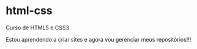 # html-css
 Curso de HTML5 e CSS3

Estou aprendendo a criar sites e agora vou gerenciar meus repositórios!!!
